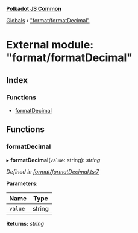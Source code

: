 **[Polkadot JS Common](../README.md)**

[Globals](../globals.md) › ["format/formatDecimal"](_format_formatdecimal_.md)

# External module: "format/formatDecimal"

## Index

### Functions

* [formatDecimal](_format_formatdecimal_.md#formatdecimal)

## Functions

###  formatDecimal

▸ **formatDecimal**(`value`: string): *string*

*Defined in [format/formatDecimal.ts:7](https://github.com/polkadot-js/common/blob/dc55f21/packages/util/src/format/formatDecimal.ts#L7)*

**Parameters:**

Name | Type |
------ | ------ |
`value` | string |

**Returns:** *string*